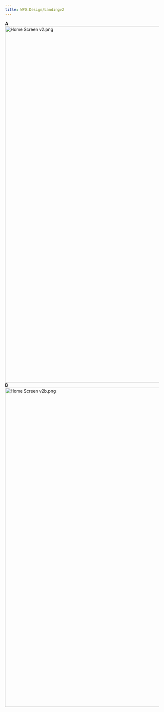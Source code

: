 ```yaml
---
title: WPD:Design/Landingv2
---
```

<p><b>A</b>
<a href="/wiki/File:Home_Screen_v2.png" class="image"><img alt="Home Screen v2.png" src="//static.webplatform.org/w/public/1/10/Home_Screen_v2.png" width="1020" height="1166" /></a>
<b>B</b>
<a href="/wiki/File:Home_Screen_v2b.png" class="image"><img alt="Home Screen v2b.png" src="//static.webplatform.org/w/public/b/b6/Home_Screen_v2b.png" width="1020" height="1044" /></a>
</p>
<!-- Saved in parser cache with key wpwiki:pcache:idhash:779-0!*!*!*!*!5!*!esi=1 and timestamp 20150731182258 and revision id 2651
 -->

